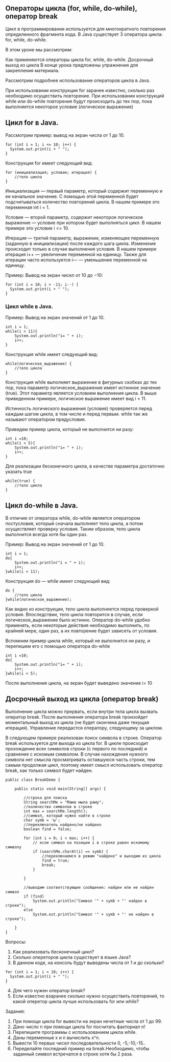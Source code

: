 ## Операторы цикла (for, while, do-while), оператор break

Цикл в программировании используется для многократного повторения определенного фрагмента кода.  В Java существует 3 оператора цикла: for, while, do-while.

В этом уроке мы рассмотрим:

Как применяются операторы цикла  for, while, do-while.
Досрочный выход из цикла
В конце урока предложены упражнения для закрепления материала.


Рассмотрим подробнее использование операторов цикла в Java.

При использовании конструкции for заранее известно, сколько раз необходимо осуществить повторение. При использовании конструкций while или  do-while  повторения будут происходить до тех пор, пока выполняется некоторое условие (логическое выражение)

## Цикл for в Java.
Рассмотрим пример: вывод на экран числа от 1 до 10.
```
for (int i = 1; i <= 10; i++) {
  System.out.print(i + " ");
}
```
Конструкция for имеет следующий вид:
```
for (инициализация; условие; итерация) {
    //тело цикла
}
```
Инициализация — первый параметр, который содержит переменную и ее начальное значение. С помощью этой переменной будет подсчитываться количество повторений цикла.  В нашем примере это переменная int i = 1.

Условие — второй параметр, содержит некоторое логическое выражение — условие при котором будет выполняться цикл. В нашем примере это условие i <= 10.

Итерация — третий параметр, выражение, изменяющее переменную (заданную в инициализации) после каждого шага цикла. Изменение происходит только в случае выполнения условия. В нашем примере итерация i++ — увеличение переменной на единицу. Также для итерации часто используется i— — уменьшение переменной на единицу.

Пример: Вывод на экран чисел от 10 до −10:
```
for (int i = 10; i > -11; i--) {
  System.out.print(i + " ");
}
```
### Цикл while в Java.
Пример: Вывод на экран значений от 1 до 10.
```
int i = 1;
while(i < 11){
    System.out.println("i= " + i);
    i++;
}
```
Конструкция while имеет следующий вид:
```
while(логическое_выражение) {
    //тело цикла
}
```
Конструкция while выполняет выражение в фигурных скобках до тех пор, пока параметр логическое_выражение  имеет истинное значение (true).  Этот параметр является условием выполнения цикла. В выше приведенном примере, логическое выражение имеет вид  i < 11.

Истинность логического  выражения (условия) проверяется перед каждым шагом цикла, в том числе и перед первым. while так же называют оператором предусловия.

Приведем пример цикла, который не выполнится ни разу:
```
int i =10;
while(i < 5){
    System.out.println("i= " + i);
    i++;
}
```
Для реализации бесконечного цикла, в качестве параметра достаточно указать true
```
while(true) {
    //тело цикла
}
```
## Цикл do-while в Java.
В отличие от оператора while, do-while  является оператором постусловия, который сначала выполняет тело цикла, а потом осуществляет проверку условия. Таким образом, тело цикла выполнится всегда хотя бы один раз.

Пример: Вывод на экран значений от 1 до 10.
```
int i = 1;
do{
    System.out.println("i = " + i);
    i++;
}while(i < 11);
```
Конструкция do — while имеет следующий вид:
```
do {
    //тело цикла
}while(логическое_выражение);
```
Как видно из конструкции, тело цикла выполняется перед проверкой условия. Впоследствии, тело цикла повторится в случае, если логическое_выражение было истинно. Оператор do-while  удобно применять, если некоторые действия необходимо выполнить, по крайней мере, один раз, а их повторение будет зависеть от условия.

Вспомним пример цикла while, который не выполнится ни разу, и перепишем его с помощью оператора do-while
```
int i =10;
do{
    System.out.println("i= " + i);
    i++;
}while(i < 5);
```
После выполнения цикла, на экран будет выведено значение i= 10
## Досрочный выход из цикла (оператор break)
Выполнение цикла можно прервать, если внутри тела цикла вызвать оператор break. После выполнения оператора break произойдет моментальный выход из цикла (не будет окончена даже текущая итерация). Управление передастся оператору, следующему за циклом.

В следующем примере реализован поиск символа в строке. Оператор break используется для выхода из цикла for. В цикле происходит прохождение всех символов строки (с первого по последний) и сравнение с искомым символом. В случае нахождения нужного символа нет смысла просматривать оставшуюся часть строки, тем самым продолжая цикл, поэтому имеет смысл использовать оператор break, как только символ будет найден.
```
public class BreakDemo {

    public static void main(String[] args) {

        //строка для поиска
        String searchMe = "Мама мыла раму";
        //количество символов в строке
        int max = searchMe.length();
        //символ, который нужно найти в строке
        char symb = 'ы';
        //переключатель найдено/не найдено
        boolean find = false;

        for (int i = 0; i < max; i++) {
            // если символ на позиции i в строке равен искомому символу
            if (searchMe.charAt(i) == symb) {
                //переключаемся в режим "найдено" и выходим из цикла
                find = true;
                break;
            }

        }

        //выводим соответствующее сообщение: найден или не найден символ
        if (find)
            System.out.println("Символ '" + symb + "' найден в строке");
        else
            System.out.println("Символ '" + symb + "' не найден в строке");

    }
}
```
Вопросы:
1. Как реализовать бесконечный цикл?
2. Сколько опереторов цикла существует в языке Java?
3. В данном коде, на консоль будут выведены числа от 1 и до скольки?
```
for (int i = 1; i < 10; i++) {
  System.out.print(i + " ");
}
```
4. Для чего нужен оператор break?
5. Если известно взаранее сколько нужно осуществить повторений, то какой оперетор цикла лучше использовать for или while?

Задания: 
1. При помощи цикла for вывести на экран нечетные числа от 1 до 99.
2. Дано число n при помощи цикла for посчитать факториал n!
3. Перепишите программы с использованием цикла while.
4. Даны переменные x и n вычислить x^n.
5. Вывести 10 первых чисел последовательности 0, -5,-10,-15..
6. Переделайте последний пример на break.Необходимо, чтобы заданный символ встречался в строке хотя бы 2 раза.